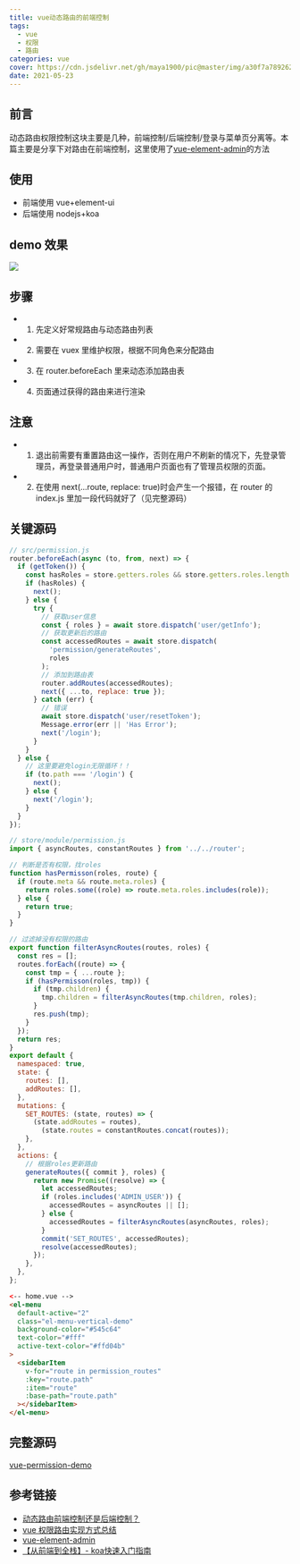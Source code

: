 ```yaml
---
title: vue动态路由的前端控制
tags:
  - vue
  - 权限
  - 路由
categories: vue
cover: https://cdn.jsdelivr.net/gh/maya1900/pic@master/img/a30f7a789262dcddce8a5de3a9036309.png
date: 2021-05-23
---
```


## 前言

动态路由权限控制这块主要是几种，前端控制/后端控制/登录与菜单页分离等。本篇主要是分享下对路由在前端控制，这里使用了[vue-element-admin](https://github1s.com/PanJiaChen/vue-element-admin)的方法

## 使用

- 前端使用 vue+element-ui
- 后端使用 nodejs+koa

## demo 效果

![](https://cdn.jsdelivr.net/gh/maya1900/pic@master/img/gif-2021-05-23.gif)

## 步骤

- 1. 先定义好常规路由与动态路由列表
- 2. 需要在 vuex 里维护权限，根据不同角色来分配路由
- 3. 在 router.beforeEach 里来动态添加路由表
- 4. 页面通过获得的路由来进行渲染

## 注意

- 1. 退出前需要有重置路由这一操作，否则在用户不刷新的情况下，先登录管理员，再登录普通用户时，普通用户页面也有了管理员权限的页面。
- 2. 在使用 next(...route, replace: true)时会产生一个报错，在 router 的 index.js 里加一段代码就好了（见完整源码）

## 关键源码

```javascript
// src/permission.js
router.beforeEach(async (to, from, next) => {
  if (getToken()) {
    const hasRoles = store.getters.roles && store.getters.roles.length > 0;
    if (hasRoles) {
      next();
    } else {
      try {
        // 获取user信息
        const { roles } = await store.dispatch('user/getInfo');
        // 获取更新后的路由
        const accessedRoutes = await store.dispatch(
          'permission/generateRoutes',
          roles
        );
        // 添加到路由表
        router.addRoutes(accessedRoutes);
        next({ ...to, replace: true });
      } catch (err) {
        // 错误
        await store.dispatch('user/resetToken');
        Message.error(err || 'Has Error');
        next('/login');
      }
    }
  } else {
    // 这里要避免login无限循环！！
    if (to.path === '/login') {
      next();
    } else {
      next('/login');
    }
  }
});
```

```javascript
// store/module/permission.js
import { asyncRoutes, constantRoutes } from '../../router';

// 判断是否有权限，找roles
function hasPermisson(roles, route) {
  if (route.meta && route.meta.roles) {
    return roles.some((role) => route.meta.roles.includes(role));
  } else {
    return true;
  }
}

// 过滤掉没有权限的路由
export function filterAsyncRoutes(routes, roles) {
  const res = [];
  routes.forEach((route) => {
    const tmp = { ...route };
    if (hasPermisson(roles, tmp)) {
      if (tmp.children) {
        tmp.children = filterAsyncRoutes(tmp.children, roles);
      }
      res.push(tmp);
    }
  });
  return res;
}
export default {
  namespaced: true,
  state: {
    routes: [],
    addRoutes: [],
  },
  mutations: {
    SET_ROUTES: (state, routes) => {
      (state.addRoutes = routes),
        (state.routes = constantRoutes.concat(routes));
    },
  },
  actions: {
    // 根据roles更新路由
    generateRoutes({ commit }, roles) {
      return new Promise((resolve) => {
        let accessedRoutes;
        if (roles.includes('ADMIN_USER')) {
          accessedRoutes = asyncRoutes || [];
        } else {
          accessedRoutes = filterAsyncRoutes(asyncRoutes, roles);
        }
        commit('SET_ROUTES', accessedRoutes);
        resolve(accessedRoutes);
      });
    },
  },
};
```

```html
<-- home.vue -->
<el-menu
  default-active="2"
  class="el-menu-vertical-demo"
  background-color="#545c64"
  text-color="#fff"
  active-text-color="#ffd04b"
>
  <sidebarItem
    v-for="route in permission_routes"
    :key="route.path"
    :item="route"
    :base-path="route.path"
  ></sidebarItem>
</el-menu>
```

## 完整源码

[vue-permission-demo](https://github.com/maya1900/vue-permission-demo)

## 参考链接

- [动态路由前端控制还是后端控制？](https://juejin.cn/post/6844904145267195917#heading-13)
- [vue 权限路由实现方式总结](https://juejin.cn/post/6844903648057622536#heading-7)
- [vue-element-admin](https://github1s.com/PanJiaChen/vue-element-admin)
- [【从前端到全栈】- koa快速入门指南](https://juejin.cn/post/6844903695637839885)
